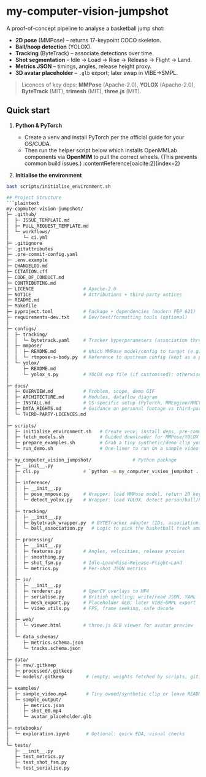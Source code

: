 # my-computer-vision-jumpshot

A proof-of-concept pipeline to analyse a basketball jump shot:

- **2D pose** (MMPose) – returns 17-keypoint COCO skeleton.
- **Ball/hoop detection** (YOLOX).
- **Tracking** (ByteTrack) – associate detections over time.
- **Shot segmentation** – Idle → Load → Rise → Release → Flight → Land.
- **Metrics JSON** – timings, angles, release height proxy.
- **3D avatar placeholder** – `.glb` export; later swap in VIBE→SMPL.

> Licences of key deps: **MMPose** (Apache-2.0), **YOLOX** (Apache-2.0), **ByteTrack** (MIT), **trimesh** (MIT), **three.js** (MIT).

## Quick start

1) **Python & PyTorch**
   - Create a venv and install PyTorch per the official guide for your OS/CUDA.
   - Then run the helper script below which installs OpenMMLab components via **OpenMIM** to pull the correct wheels. (This prevents common build issues.) :contentReference[oaicite:2]{index=2}

2) **Initialise the environment**

```bash
bash scripts/initialise_environment.sh

## Project Structure
```plaintext
my-copmuter-vision-jumpshot/
├─ .github/
│  ├─ ISSUE_TEMPLATE.md
│  ├─ PULL_REQUEST_TEMPLATE.md
│  └─ workflows/
│     └─ ci.yml
├─ .gitignore
├─ .gitattributes
├─ .pre-commit-config.yaml
├─ .env.example
├─ CHANGELOG.md
├─ CITATION.cff
├─ CODE_OF_CONDUCT.md
├─ CONTRIBUTING.md
├─ LICENCE                  # Apache-2.0
├─ NOTICE                   # Attributions + third-party notices
├─ README.md
├─ Makefile
├─ pyproject.toml           # Package + dependencies (modern PEP 621)
├─ requirements-dev.txt     # Dev/test/formatting tools (optional)
│
├─ configs/
│  ├─ tracking/
│  │  └─ bytetrack.yaml     # Tracker hyperparameters (association thresholds etc.)
│  ├─ mmpose/
│  │  ├─ README.md          # Which MMPose model/config to target (e.g. RTMPose-S)
│  │  └─ rtmpose-s-body.py  # Reference to upstream config (kept as a pointer or copy notes)
│  └─ yolox/
│     ├─ README.md
│     └─ yolox_s.py         # YOLOX exp file (if customised); otherwise document weights URL
│
├─ docs/
│  ├─ OVERVIEW.md           # Problem, scope, demo GIF
│  ├─ ARCHITECTURE.md       # Modules, dataflow diagram
│  ├─ INSTALL.md            # OS-specific setup (PyTorch, MMEngine/MMCV, MMPose, YOLOX)
│  ├─ DATA_RIGHTS.md        # Guidance on personal footage vs third-party
│  └─ THIRD-PARTY-LICENCES.md
│
├─ scripts/
│  ├─ initialise_environment.sh   # Create venv, install deps, pre-commit
│  ├─ fetch_models.sh             # Guided downloader for MMPose/YOLOX weights (no redistribution)
│  ├─ prepare_examples.sh         # Grab a tiny synthetic/demo clip you own
│  └─ run_demo.sh                 # One-liner to run on a sample video
│
├─ my_computer_vision_jumpshot/               # Python package
│  ├─ __init__.py
│  ├─ cli.py                # `python -m my_computer_vision_jumpshot ...` entrypoint
│  │
│  ├─ inference/
│  │  ├─ __init__.py
│  │  ├─ pose_mmpose.py     # Wrapper: load MMPose model, return 2D keypoints
│  │  └─ detect_yolox.py    # Wrapper: load YOLOX, detect person/ball/hoop
│  │
│  ├─ tracking/
│  │  ├─ __init__.py
│  │  ├─ bytetrack_wrapper.py  # BYTETracker adapter (IDs, association)
│  │  └─ ball_association.py   # Logic to pick the basketball track among detections
│  │
│  ├─ processing/
│  │  ├─ __init__.py
│  │  ├─ features.py        # Angles, velocities, release proxies
│  │  ├─ smoothing.py
│  │  ├─ shot_fsm.py        # Idle→Load→Rise→Release→Flight→Land
│  │  └─ metrics.py         # Per-shot JSON metrics
│  │
│  ├─ io/
│  │  ├─ __init__.py
│  │  ├─ renderer.py        # OpenCV overlays to MP4
│  │  ├─ serialise.py       # British spelling; write/read JSON, YAML
│  │  ├─ mesh_export.py     # Placeholder GLB; later VIBE→SMPL export
│  │  └─ video_utils.py     # FPS, frame seeking, safe decode
│  │
│  ├─ web/
│  │  └─ viewer.html        # three.js GLB viewer for avatar preview
│  │
│  └─ data_schemas/
│     ├─ metrics.schema.json
│     └─ tracks.schema.json
│
├─ data/
│  ├─ raw/.gitkeep
│  ├─ processed/.gitkeep
│  └─ models/.gitkeep        # (empty; weights fetched by scripts, gitignored)
│
├─ examples/
│  ├─ sample_video.mp4       # Tiny owned/synthetic clip or leave README.txt instead
│  └─ sample_output/
│     ├─ metrics.json
│     ├─ shot_00.mp4
│     └─ avatar_placeholder.glb
│
├─ notebooks/
│  └─ exploration.ipynb      # Optional: quick EDA, visual checks
│
└─ tests/
   ├─ __init__.py
   ├─ test_metrics.py
   ├─ test_shot_fsm.py
   └─ test_serialise.py

```
